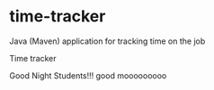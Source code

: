 # time-tracker
Java (Maven) application for tracking time on the job

Time tracker

Good Night Students!!!
good mooooooooo

